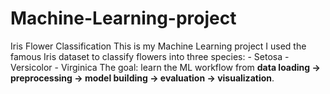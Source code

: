 # Machine-Learning-project
 Iris Flower Classification This is my Machine Learning project I used the famous Iris dataset to classify flowers into three species:   - Setosa   - Versicolor   - Virginica    The goal: learn the ML workflow from **data loading → preprocessing → model building → evaluation → visualization**.  
